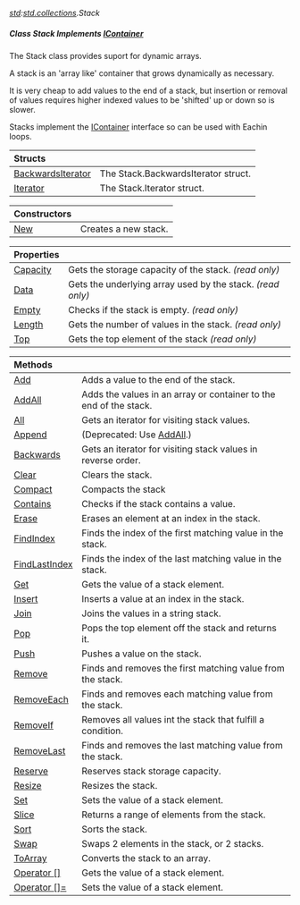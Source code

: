 _[std](../../modules/std/std-module.md):[std.collections](../../modules/std/std-collections.md).Stack<T>_
##### Class Stack<T> Implements [IContainer](../../modules/std/std-collections-icontainer.md)<T>
The Stack class provides suport for dynamic arrays.

A stack is an 'array like' container that grows dynamically as necessary.

It is very cheap to add values to the end of a stack, but insertion or removal of values requires higher indexed values to be 'shifted' up or down so is slower.

Stacks implement the [IContainer](std-collections-icontainer.md) interface so can be used with Eachin loops.

| Structs | |
|:---|:---|
| [BackwardsIterator](std-collections-stack<t?>-backwardsiterator.md) | The Stack.BackwardsIterator struct. |
| [Iterator](std-collections-stack<t?>-iterator.md) | The Stack.Iterator struct. |

| Constructors | |
|:---|:---|
| [New](std-collections-stack<t?>-new.md) | Creates a new stack. |

| Properties | |
|:---|:---|
| [Capacity](std-collections-stack<t?>-capacity.md) | Gets the storage capacity of the stack. _(read only)_ |
| [Data](std-collections-stack<t?>-data.md) | Gets the underlying array used by the stack. _(read only)_ |
| [Empty](std-collections-stack<t?>-empty.md) | Checks if the stack is empty. _(read only)_ |
| [Length](std-collections-stack<t?>-length.md) | Gets the number of values in the stack. _(read only)_ |
| [Top](std-collections-stack<t?>-top.md) | Gets the top element of the stack _(read only)_ |

| Methods | |
|:---|:---|
| [Add](std-collections-stack<t?>-add.md) | Adds a value to the end of the stack. |
| [AddAll](std-collections-stack<t?>-addall.md) | Adds the values in an array or container to the end of the stack. |
| [All](std-collections-stack<t?>-all.md) | Gets an iterator for visiting stack values. |
| [Append](std-collections-stack<t?>-append.md) | (Deprecated: Use [AddAll](std-collections-addall.md).) |
| [Backwards](std-collections-stack<t?>-backwards.md) | Gets an iterator for visiting stack values in reverse order. |
| [Clear](std-collections-stack<t?>-clear.md) | Clears the stack. |
| [Compact](std-collections-stack<t?>-compact.md) | Compacts the stack |
| [Contains](std-collections-stack<t?>-contains.md) | Checks if the stack contains a value. |
| [Erase](std-collections-stack<t?>-erase.md) | Erases an element at an index in the stack. |
| [FindIndex](std-collections-stack<t?>-findindex.md) | Finds the index of the first matching value in the stack. |
| [FindLastIndex](std-collections-stack<t?>-findlastindex.md) | Finds the index of the last matching value in the stack. |
| [Get](std-collections-stack<t?>-get.md) | Gets the value of a stack element. |
| [Insert](std-collections-stack<t?>-insert.md) | Inserts a value at an index in the stack. |
| [Join](std-collections-stack<t?>-join.md) | Joins the values in a string stack. |
| [Pop](std-collections-stack<t?>-pop.md) | Pops the top element off the stack and returns it. |
| [Push](std-collections-stack<t?>-push.md) | Pushes a value on the stack. |
| [Remove](std-collections-stack<t?>-remove.md) | Finds and removes the first matching value from the stack. |
| [RemoveEach](std-collections-stack<t?>-removeeach.md) | Finds and removes each matching value from the stack. |
| [RemoveIf](std-collections-stack<t?>-removeif.md) | Removes all values int the stack that fulfill a condition. |
| [RemoveLast](std-collections-stack<t?>-removelast.md) | Finds and removes the last matching value from the stack. |
| [Reserve](std-collections-stack<t?>-reserve.md) | Reserves stack storage capacity. |
| [Resize](std-collections-stack<t?>-resize.md) | Resizes the stack. |
| [Set](std-collections-stack<t?>-set.md) | Sets the value of a stack element. |
| [Slice](std-collections-stack<t?>-slice.md) | Returns a range of elements from the stack. |
| [Sort](std-collections-stack<t?>-sort.md) | Sorts the stack. |
| [Swap](std-collections-stack<t?>-swap.md) | Swaps 2 elements in the stack, or 2 stacks. |
| [ToArray](std-collections-stack<t?>-toarray.md) | Converts the stack to an array. |
| [Operator []](std-collections-stack<t?>-opidx.md) | Gets the value of a stack element. |
| [Operator []=](std-collections-stack<t?>-opidxeq.md) | Sets the value of a stack element. |
